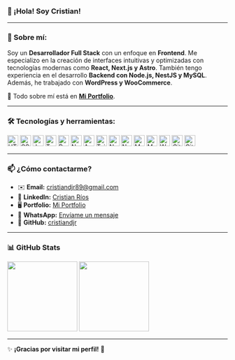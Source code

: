 ### 👋 ¡Hola! Soy Cristian!

---

### 🚀 Sobre mí:

Soy un **Desarrollador Full Stack** con un enfoque en **Frontend**. Me especializo en la creación de interfaces intuitivas y optimizadas con tecnologías modernas como **React, Next.js y Astro**. También tengo experiencia en el desarrollo **Backend con Node.js, NestJS y MySQL**. Además, he trabajado con **WordPress y WooCommerce**.

📌 Todo sobre mí está en **[Mi Portfolio](https://cristiandjr.github.io/portfolio/)**.

---

### 🛠️ Tecnologías y herramientas:

<p align="left">
  <img alt="HTML5" src="https://img.shields.io/badge/HTML5-E34F26?style=for-the-badge&logo=html5&logoColor=white" height="25px"/>
  <img alt="CSS3" src="https://img.shields.io/badge/CSS3-1572B6?style=for-the-badge&logo=css3&logoColor=white" height="25px"/>
  <img alt="JavaScript" src="https://img.shields.io/badge/JavaScript-F7DF1E?style=for-the-badge&logo=javascript&logoColor=black" height="25px"/>
  <img alt="TypeScript" src="https://img.shields.io/badge/TypeScript-007ACC?style=for-the-badge&logo=typescript&logoColor=white" height="25px"/>
  <img alt="React" src="https://img.shields.io/badge/React-20232A?style=for-the-badge&logo=react&logoColor=61DAFB" height="25px"/>
  <img alt="Next.js" src="https://img.shields.io/badge/Next.js-000000?style=for-the-badge&logo=next.js&logoColor=white" height="25px"/>
  <img alt="Astro" src="https://img.shields.io/badge/Astro-FF5D01?style=for-the-badge&logo=astro&logoColor=white" height="25px"/>
  <img alt="Tailwind CSS" src="https://img.shields.io/badge/Tailwind_CSS-38B2AC?style=for-the-badge&logo=tailwind-css&logoColor=white" height="25px"/>
  <img alt="Node.js" src="https://img.shields.io/badge/Node.js-43853D?style=for-the-badge&logo=node.js&logoColor=white" height="25px"/>
  <img alt="NestJS" src="https://img.shields.io/badge/NestJS-E0234E?style=for-the-badge&logo=nestjs&logoColor=white" height="25px"/>
  <img alt="MySQL" src="https://img.shields.io/badge/MySQL-4479A1?style=for-the-badge&logo=mysql&logoColor=white" height="25px"/>
  <img alt="MongoDB" src="https://img.shields.io/badge/MongoDB-4EA94B?style=for-the-badge&logo=mongodb&logoColor=white" height="25px"/>
  <img alt="WordPress" src="https://img.shields.io/badge/WordPress-21759B?style=for-the-badge&logo=wordpress&logoColor=white" height="25px"/>
  <img alt="Git" src="https://img.shields.io/badge/Git-F05032?style=for-the-badge&logo=git&logoColor=white" height="25px"/>
  <img alt="GitHub" src="https://img.shields.io/badge/GitHub-181717?style=for-the-badge&logo=github&logoColor=white" height="25px"/>
</p>

---

### 📫 ¿Cómo contactarme?

- ✉️ **Email:** [cristiandjr89@gmail.com](mailto:cristiandjr89@gmail.com)
- 💼 **LinkedIn:** [Cristian Ríos](https://www.linkedin.com/in/cristiandjr/)
- 🖥️ **Portfolio:** [Mi Portfolio](https://cristiandjr.github.io/portfolio/)
- 📱 **WhatsApp:** [Envíame un mensaje](https://wa.me/541153115561?text=Hola%20Cristian,%20me%20gustar%C3%ADa%20hablar%20contigo%20sobre%20un%20proyecto.)
- 🐙 **GitHub:** [cristiandjr](https://github.com/cristiandjr)

---

### 📊 GitHub Stats

<p align="left">
  <img src="https://github-readme-stats.vercel.app/api?username=cristiandjr&show_icons=true&theme=radical" height="160px"/>
  <img src="https://github-readme-stats.vercel.app/api/top-langs/?username=cristiandjr&layout=compact&theme=radical" height="160px"/>
</p>

---

✨ **¡Gracias por visitar mi perfil!** 🚀


